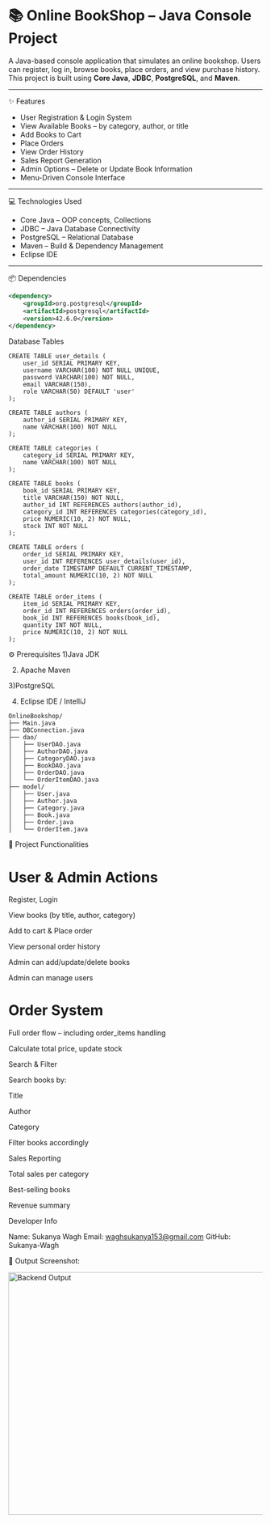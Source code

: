 # 📚 Online BookShop – Java Console Project

A Java-based console application that simulates an online bookshop. Users can register, log in, browse books, place orders, and view purchase history. This project is built using **Core Java**, **JDBC**, **PostgreSQL**, and **Maven**.

---

✨ Features

-  User Registration & Login System 
-  View Available Books – by category, author, or title  
-  Add Books to Cart  
-  Place Orders  
-  View Order History  
-  Sales Report Generation  
-  Admin Options – Delete or Update Book Information  
-  Menu-Driven Console Interface  

---

 💻 Technologies Used

-  Core Java – OOP concepts, Collections  
-  JDBC – Java Database Connectivity  
-  PostgreSQL – Relational Database  
-  Maven – Build & Dependency Management  
-  Eclipse IDE  

---

📦 Dependencies

```xml
<dependency>
    <groupId>org.postgresql</groupId>
    <artifactId>postgresql</artifactId>
    <version>42.6.0</version>
</dependency>
```   

 Database Tables
```
CREATE TABLE user_details (
    user_id SERIAL PRIMARY KEY,
    username VARCHAR(100) NOT NULL UNIQUE,
    password VARCHAR(100) NOT NULL,
    email VARCHAR(150),
    role VARCHAR(50) DEFAULT 'user'
);

CREATE TABLE authors (
    author_id SERIAL PRIMARY KEY,
    name VARCHAR(100) NOT NULL
);

CREATE TABLE categories (
    category_id SERIAL PRIMARY KEY,
    name VARCHAR(100) NOT NULL
);

CREATE TABLE books (
    book_id SERIAL PRIMARY KEY,
    title VARCHAR(150) NOT NULL,
    author_id INT REFERENCES authors(author_id),
    category_id INT REFERENCES categories(category_id),
    price NUMERIC(10, 2) NOT NULL,
    stock INT NOT NULL
);

CREATE TABLE orders (
    order_id SERIAL PRIMARY KEY,
    user_id INT REFERENCES user_details(user_id),
    order_date TIMESTAMP DEFAULT CURRENT_TIMESTAMP,
    total_amount NUMERIC(10, 2) NOT NULL
);

CREATE TABLE order_items (
    item_id SERIAL PRIMARY KEY,
    order_id INT REFERENCES orders(order_id),
    book_id INT REFERENCES books(book_id),
    quantity INT NOT NULL,
    price NUMERIC(10, 2) NOT NULL
);
```
⚙️ Prerequisites
1)Java JDK

2) Apache Maven

3)PostgreSQL

4) Eclipse IDE / IntelliJ
```
OnlineBookshop/
├── Main.java
├── DBConnection.java
├── dao/
│   ├── UserDAO.java
│   ├── AuthorDAO.java
│   ├── CategoryDAO.java
│   ├── BookDAO.java
│   ├── OrderDAO.java
│   └── OrderItemDAO.java
├── model/
│   ├── User.java
│   ├── Author.java
│   ├── Category.java
│   ├── Book.java
│   ├── Order.java
│   └── OrderItem.java
```

🔧 Project Functionalities

# User & Admin Actions

Register, Login

View books (by title, author, category)

Add to cart & Place order

View personal order history

Admin can add/update/delete books

Admin can manage users

# Order System
Full order flow – including order_items handling

Calculate total price, update stock

 Search & Filter

Search books by:

 Title

 Author

 Category

Filter books accordingly

 Sales Reporting
 
 Total sales per category

 Best-selling books

 Revenue summary


 Developer Info

Name: Sukanya Wagh
Email: waghsukanya153@gmail.com
GitHub: Sukanya-Wagh

📸 Output Screenshot:

<img width="752" height="480" alt="Backend Output" src="https://github.com/user-attachments/assets/bb9bbc6c-24e0-4b73-87bd-b6750927393e" />
